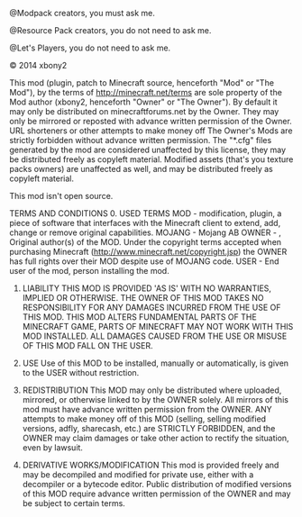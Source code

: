 @Modpack creators, you must ask me. 

@Resource Pack creators, you do not need to ask me. 

@Let's Players, you do not need to ask me.

© 2014 xbony2

This mod (plugin, patch to Minecraft source, henceforth "Mod" or "The Mod"), by the terms of http://minecraft.net/terms are sole property of the Mod author (xbony2, henceforth "Owner" or "The Owner"). By default it may only be distributed on minecraftforums.net by the Owner. They may only be mirrored or reposted with advance written permission of the Owner. URL shorteners or other attempts to make money off The Owner's Mods are strictly forbidden without advance written permission. The "*.cfg" files generated by the mod are considered unaffected by this license, they may be distributed freely as copyleft material. Modified assets (that's you texture packs owners) are unaffected as well, and may be distributed freely as copyleft material.

This mod isn't open source.

TERMS AND CONDITIONS
0. USED TERMS
MOD - modification, plugin, a piece of software that interfaces with the Minecraft client to extend, add, change or remove original capabilities.
MOJANG - Mojang AB
OWNER - , Original author(s) of the MOD. Under the copyright terms accepted when purchasing Minecraft (http://www.minecraft.net/copyright.jsp) the OWNER has full rights over their MOD despite use of MOJANG code.
USER - End user of the mod, person installing the mod.

1. LIABILITY
THIS MOD IS PROVIDED 'AS IS' WITH NO WARRANTIES, IMPLIED OR OTHERWISE. THE OWNER OF THIS MOD TAKES NO RESPONSIBILITY FOR ANY DAMAGES INCURRED FROM THE USE OF THIS MOD. THIS MOD ALTERS FUNDAMENTAL PARTS OF THE MINECRAFT GAME, PARTS OF MINECRAFT MAY NOT WORK WITH THIS MOD INSTALLED. ALL DAMAGES CAUSED FROM THE USE OR MISUSE OF THIS MOD FALL ON THE USER.

2. USE
Use of this MOD to be installed, manually or automatically, is given to the USER without restriction.

3. REDISTRIBUTION
This MOD may only be distributed where uploaded, mirrored, or otherwise linked to by the OWNER solely. All mirrors of this mod must have advance written permission from the OWNER. ANY attempts to make money off of this MOD (selling, selling modified versions, adfly, sharecash, etc.) are STRICTLY FORBIDDEN, and the OWNER may claim damages or take other action to rectify the situation, even by lawsuit. 


4. DERIVATIVE WORKS/MODIFICATION
This mod is provided freely and may be decompiled and modified for private use, either with a decompiler or a bytecode editor. Public distribution of modified versions of this MOD require advance written permission of the OWNER and may be subject to certain terms. 
